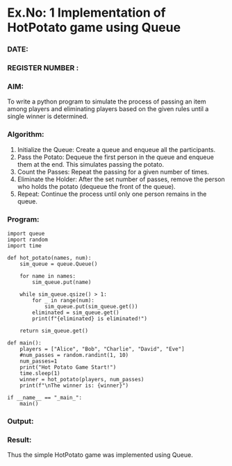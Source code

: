 # Ex.No: 1  Implementation of HotPotato game using Queue 
### DATE:                                                                            
### REGISTER NUMBER : 
### AIM: 
To write a python program to simulate the process of passing an item among players and eliminating players based on the given rules until a single winner is determined.
### Algorithm:
1. Initialize the Queue: Create a queue and enqueue all the participants.
2. Pass the Potato: Dequeue the first person in the queue and enqueue them at the end. This simulates passing the potato.
3. Count the Passes: Repeat the passing for a given number of times.
4. Eliminate the Holder: After the set number of passes, remove the person who holds the potato (dequeue the front of the queue).
5. Repeat: Continue the process until only one person remains in the queue.
### Program:
```
import queue
import random
import time

def hot_potato(names, num):
    sim_queue = queue.Queue()

    for name in names:
        sim_queue.put(name)

    while sim_queue.qsize() > 1:
        for _ in range(num):
            sim_queue.put(sim_queue.get())
        eliminated = sim_queue.get()
        print(f"{eliminated} is eliminated!")

    return sim_queue.get()

def main():
    players = ["Alice", "Bob", "Charlie", "David", "Eve"]
    #num_passes = random.randint(1, 10)
    num_passes=1
    print("Hot Potato Game Start!")
    time.sleep(1)
    winner = hot_potato(players, num_passes)
    print(f"\nThe winner is: {winner}")

if __name__ == "_main_":
    main()

```










### Output:



### Result:
Thus the simple HotPotato game was implemented using Queue.

